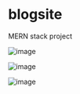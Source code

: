 # blogsite
MERN stack project


![image](https://github.com/akshatagawas/blogsite/assets/68987251/17c92b16-9b6d-4412-af7c-b7ad5676840c)

![image](https://github.com/akshatagawas/blogsite/assets/68987251/a16a451f-0401-46dc-90f8-06b546bf34e6)

![image](https://github.com/akshatagawas/blogsite/assets/68987251/57aca35d-3bf1-46ca-96e5-98e135656cc8)

